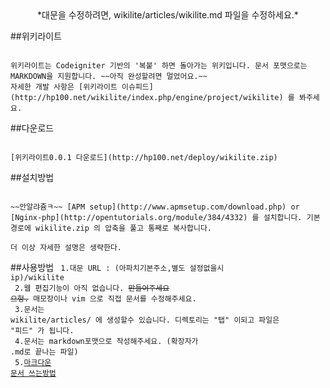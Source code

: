 <center>*대문을 수정하려면, wikilite/articles/wikilite.md 파일을 수정하세요.*</center> 


##위키라이트

<code>
위키라이트는 Codeigniter 기반의 '복붙' 하면 돌아가는 위키입니다. 문서 포맷으로는 MARKDOWN을 지원합니다. ~~아직 완성할려면 멀었어요.~~
자세한 개발 사항은 [위키라이트 이슈피드](http://hp100.net/wikilite/index.php/engine/project/wikilite) 를 봐주세요. 
</code>



##다운로드

<code>
[위키라이트0.0.1 다운로드](http://hp100.net/deploy/wikilite.zip)
</code>


##설치방법

<code>
~~안알랴쥼ㅋ~~ [APM setup](http://www.apmsetup.com/download.php) or [Nginx-php](http://opentutorials.org/module/384/4332) 를 설치합니다. 기본경로에 wikilite.zip 의 압축을 풀고 통째로 복사합니다. 
<br>더 이상 자세한 설명은 생략한다.
</code>


##사용방법
<code>
 1.대문 URL : (아파치기본주소,별도 설정없을시 ip)/wikilite <br>
 2.웹 편집기능이 아직 없습니다. ~~만들어주세요 으헝.~~ 매모장이나 vim 으로 직접 문서를 수정해주세요.<br>
 3.문서는 wikilite/articles/ 에 생성할수 있습니다. 디렉토리는 "탭" 이되고 파일은 "피드" 가 됩니다.<br>
 4.문서는 markdown포맷으로 작성해주세요. (확장자가 .md로 끝나는 파일)<br>
 5.[마크다운 문서 쓰는방법](http://scriptogr.am/myevan/post/markdown-syntax-guide-for-scriptogram)
</code>

